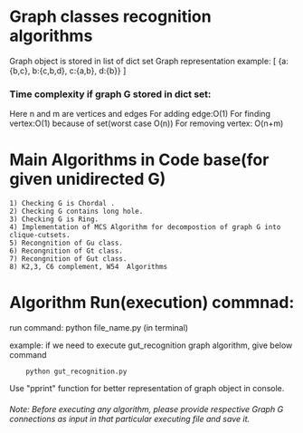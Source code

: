 # Graph classes recognition algorithms

Graph object is stored in list of dict set
Graph representation example:
[
    {a:{b,c},
     b:{c,b,d},
     c:{a,b},
     d:{b}}
]
### Time complexity if graph G stored in dict set:
Here n and m are vertices and edges
For adding edge:O(1)
For finding vertex:O(1) because of set(worst case O(n))
For removing vertex: O(n+m)
 

# Main Algorithms in Code base(for given unidirected G)
`````
1) Checking G is Chordal .
2) Checking G contains long hole.
3) Checking G is Ring. 
4) Implementation of MCS Algorithm for decompostion of graph G into clique-cutsets.
5) Recongnition of Gu class. 
6) Recongnition of Gt class.
7) Recongnition of Gut class.
8) K2,3, C6 complement, W54  Algorithms 
`````

# Algorithm Run(execution) commnad:
 
run command: python file_name.py  (in terminal)

example: if we need to execute gut_recognition graph algorithm, give below command
        
        python gut_recognition.py 

Use "pprint" function  for better representation of graph object in console.
###### Note: Before executing any algorithm, please provide respective Graph G connections as input in that particular executing file and save it. 
